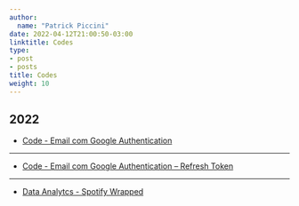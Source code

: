 ```yaml
---
author:
  name: "Patrick Piccini"
date: 2022-04-12T21:00:50-03:00
linktitle: Codes
type:
- post
- posts
title: Codes
weight: 10
---
```


## 2022

-  [Code - Email com Google Authentication](https://github.com/patrickpiccini/email-google-auth) 
---
-  [Code - Email com Google Authentication – Refresh Token](https://github.com/patrickpiccini/email-google-auth-2)
---
-  [Data Analytcs - Spotify Wrapped](https://github.com/patrickpiccini/DataScience_Spotify_Wrapped)